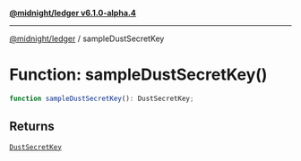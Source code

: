 [**@midnight/ledger v6.1.0-alpha.4**](../README.md)

***

[@midnight/ledger](../globals.md) / sampleDustSecretKey

# Function: sampleDustSecretKey()

```ts
function sampleDustSecretKey(): DustSecretKey;
```

## Returns

[`DustSecretKey`](../classes/DustSecretKey.md)

